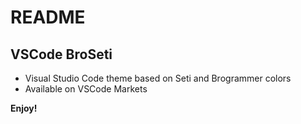 # README
## VSCode BroSeti
* Visual Studio Code theme based on Seti and Brogrammer colors 
* Available on VSCode Markets

**Enjoy!**
